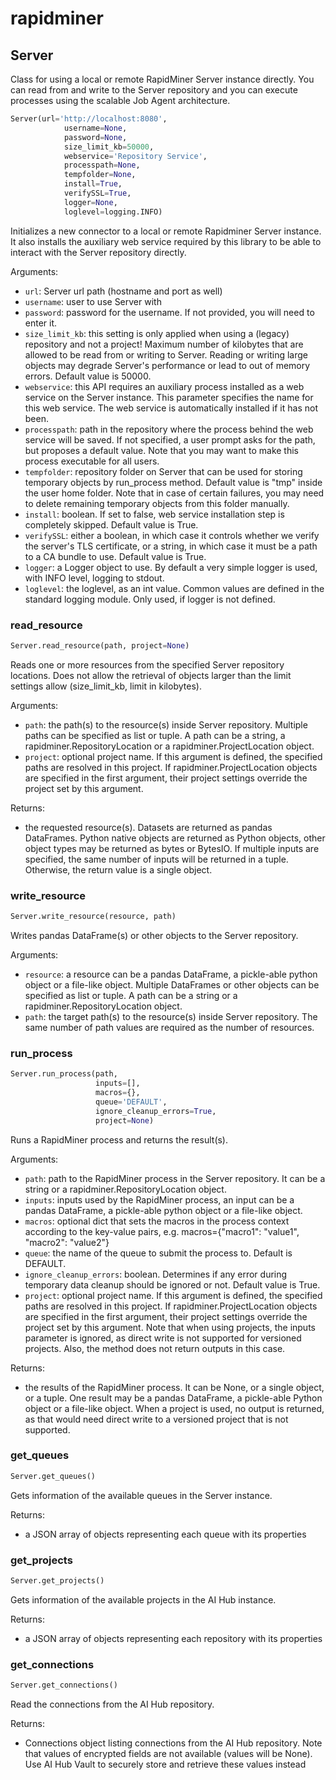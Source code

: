 
# rapidminer


## Server

Class for using a local or remote RapidMiner Server instance directly. You can read from and write to the Server repository and you can execute processes using the scalable Job Agent architecture.



```python
Server(url='http://localhost:8080',
            username=None,
            password=None,
            size_limit_kb=50000,
            webservice='Repository Service',
            processpath=None,
            tempfolder=None,
            install=True,
            verifySSL=True,
            logger=None,
            loglevel=logging.INFO)
```

Initializes a new connector to a local or remote Rapidminer Server instance. It also installs the auxiliary web service required by this library to be able to interact with the Server repository directly.

Arguments:
- `url`: Server url path (hostname and port as well)
- `username`: user to use Server with
- `password`: password for the username. If not provided, you will need to enter it.
- `size_limit_kb`: this setting is only applied when using a (legacy) repository and not a project! Maximum number of kilobytes that are allowed to be read from or writing to Server. Reading or writing large objects may degrade Server's performance or lead to out of memory errors. Default value is 50000.
- `webservice`: this API requires an auxiliary process installed as a web service on the Server instance. This parameter specifies the name for this web service. The web service is automatically installed if it has not been.
- `processpath`: path in the repository where the process behind the web service will be saved. If not specified, a user prompt asks for the path, but proposes a default value. Note that you may want to make this process executable for all users.
- `tempfolder`: repository folder on Server that can be used for storing temporary objects by run_process method. Default value is "tmp" inside the user home folder. Note that in case of certain failures, you may need to delete remaining temporary objects from this folder manually.
- `install`: boolean. If set to false, web service installation step is completely skipped. Default value is True.
- `verifySSL`: either a boolean, in which case it controls whether we verify the server's TLS certificate, or a string, in which case it must be a path to a CA bundle to use. Default value is True.
- `logger`: a Logger object to use. By default a very simple logger is used, with INFO level, logging to stdout.
- `loglevel`: the loglevel, as an int value. Common values are defined in the standard logging module. Only used, if logger is not defined.


### read_resource
```python
Server.read_resource(path, project=None)
```

Reads one or more resources from the specified Server repository locations. Does not allow the retrieval of objects larger than the limit settings allow (size_limit_kb, limit in kilobytes).

Arguments:
- `path`: the path(s) to the resource(s) inside Server repository. Multiple paths can be specified as list or tuple. A path can be a string, a rapidminer.RepositoryLocation or a rapidminer.ProjectLocation object.
- `project`: optional project name. If this argument is defined, the specified paths are resolved in this project. If rapidminer.ProjectLocation objects are specified in the first argument, their project settings override the project set by this argument.



Returns:


- the requested resource(s). Datasets are returned as pandas DataFrames. Python native objects are returned as Python objects, other object types may be returned as bytes or BytesIO. If multiple inputs are specified, the same number of inputs will be returned in a tuple. Otherwise, the return value is a single object.


### write_resource
```python
Server.write_resource(resource, path)
```

Writes pandas DataFrame(s) or other objects to the Server repository.

Arguments:
- `resource`: a resource can be a pandas DataFrame, a pickle-able python object or a file-like object. Multiple DataFrames or other objects can be specified as list or tuple. A path can be a string or a rapidminer.RepositoryLocation object.
- `path`: the target path(s) to the resource(s) inside Server repository. The same number of path values are required as the number of resources.


### run_process
```python
Server.run_process(path,
                   inputs=[],
                   macros={},
                   queue='DEFAULT',
                   ignore_cleanup_errors=True,
                   project=None)
```

Runs a RapidMiner process and returns the result(s).

Arguments:
- `path`: path to the RapidMiner process in the Server repository. It can be a string or a rapidminer.RepositoryLocation object.
- `inputs`: inputs used by the RapidMiner process, an input can be a pandas DataFrame, a pickle-able python object or a file-like object.
- `macros`: optional dict that sets the macros in the process context according to the key-value pairs, e.g. macros={"macro1": "value1", "macro2": "value2"}
- `queue`: the name of the queue to submit the process to. Default is DEFAULT.
- `ignore_cleanup_errors`: boolean. Determines if any error during temporary data cleanup should be ignored or not. Default value is True.
- `project`: optional project name. If this argument is defined, the specified paths are resolved in this project. If rapidminer.ProjectLocation objects are specified in the first argument, their project settings override the project set by this argument. Note that when using projects, the inputs parameter is ignored, as direct write is not supported for versioned projects. Also, the method does not return outputs in this case.



Returns:


- the results of the RapidMiner process. It can be None, or a single object, or a tuple. One result may be a pandas DataFrame, a pickle-able Python object or a file-like object. When a project is used, no output is returned, as that would need direct write to a versioned project that is not supported.


### get_queues
```python
Server.get_queues()
```

Gets information of the available queues in the Server instance.




Returns:


- a JSON array of objects representing each queue with its properties


### get_projects
```python
Server.get_projects()
```

Gets information of the available projects in the AI Hub instance.




Returns:


- a JSON array of objects representing each repository with its properties


### get_connections
```python
Server.get_connections()
```

Read the connections from the AI Hub repository.




Returns:


- Connections object listing connections from the AI Hub repository. Note that values of encrypted fields are not available (values will be None). Use AI Hub Vault to securely store and retrieve these values instead
